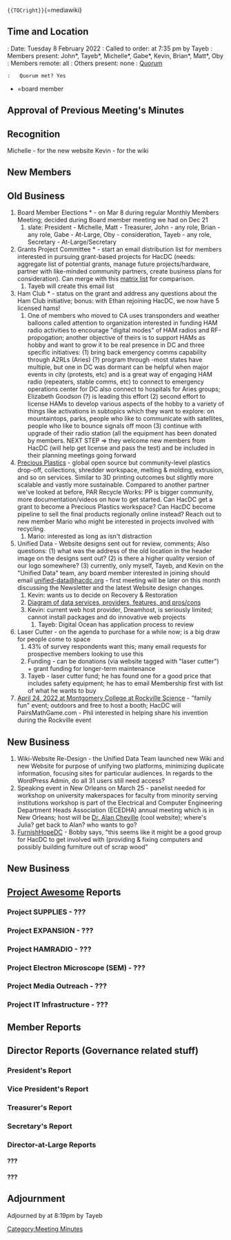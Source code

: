 `{{TOCright}}`{=mediawiki}

## Time and Location

:   Date: Tuesday 8 February 2022
:   Called to order: at 7:35 pm by Tayeb
:   Members present: John\*, Tayeb\*, Michelle\*, Gabe\*, Kevin,
    Brian\*, Matt\*, Oby
:   Members remote: all
:   Others present: none
:   [Quorum](Quorum)

    :   Quorum met? Yes

-   =board member

## Approval of Previous Meeting's Minutes

## Recognition

Michelle - for the new website Kevin - for the wiki

## New Members

## Old Business

1.  Board Member Elections \* - on Mar 8 during regular Monthly Members
    Meeting; decided during Board member meeting we had on Dec 21
    1.  slate: President - Michelle, Matt - Treasurer, John - any role,
        Brian - any role, Gabe - At-Large, Oby - consideration, Tayeb -
        any role, Secretary - At-Large/Secretary
2.  Grants Project Committee \* - start an email distribution list for
    members interested in pursuing grant-based projects for HacDC
    (needs: aggregate list of potential grants, manage future
    projects/hardware, partner with like-minded community partners,
    create business plans for consideration). Can merge with this
    [matrix
    list](https://docs.google.com/spreadsheets/d/1Vxa7L7dPvZi0qEluxKf1EvKdPnKa62sAdr3RdY97cAU/edit#gid=225237387)
    for comparison.
    1.  Tayeb will create this email list
3.  Ham Club \* - status on the grant and address any questions about
    the Ham Club initiative; bonus: with Ethan rejoining HacDC, we now
    have 5 licensed hams!
    1.  One of members who moved to CA uses transponders and weather
        balloons called attention to organization interested in funding
        HAM radio activities to encourage "digital modes" of HAM radios
        and RF-propogation; another objective of theirs is to support
        HAMs as hobby and want to grow it to be real presence in DC and
        three specific initiatives: (1) bring back emergency comms
        capability through A2RLs (Aries) (?) program through -most
        states have multiple, but one in DC was dormant can be helpful
        when major events in city (protests, etc) and is a great way of
        engaging HAM radio (repeaters, stable comms, etc) to connect to
        emergency operations center for DC also connect to hospitals for
        Aries groups; Elizabeth Goodson (?) is leading this effort (2)
        second effort to license HAMs to develop various aspects of the
        hobby to a variety of things like activations in subtopics which
        they want to explore: on mountaintops, parks, people who like to
        communicate with satellites, people who like to bounce signals
        off moon (3) continue with upgrade of their radio station (all
        the equipment has been donated by members. NEXT STEP =\> they
        welcome new members from HacDC (will help get license and pass
        the test) and be included in their planning meetings going
        forward
4.  [Precious
    Plastics](https://preciousplastic.com/starterkits/overview.html) -
    global open source but community-level plastics drop-off,
    collections, shredder workspace, melting & molding, extrusion, and
    so on services. Similar to 3D printing outcomes but slightly more
    scalable and vastly more sustainable. Compared to another partner
    we've looked at before, PAR Recycle Works: PP is bigger community,
    more documentation/videos on how to get started. Can HacDC get a
    grant to become a Precious Plastics workspace? Can HacDC become
    pipeline to sell the final products regionally online instead? Reach
    out to new member Mario who might be interested in projects involved
    with recycling.
    1.  Mario: interested as long as isn't distraction
5.  Unified Data - Website designs sent out for review, comments; Also
    questions: (1) what was the address of the old location in the
    header image on the designs sent out? (2) is there a higher quality
    version of our logo somewhere? (3) currently, only myself, Tayeb,
    and Kevin on the "Unified Data" team, any board member interested in
    joining should email unified-data@hacdc.org - first meeting will be
    later on this month discussing the Newsletter and the latest Website
    design changes.
    1.  Kevin: wants us to decide on Recovery & Restoration
    2.  [Diagram of data services, providers, features, and
        pros/cons](https://docs.google.com/presentation/d/16V30z4HMzw8cBTL5OS91JNGNpRfyqNWBqGwtf6Fs1zg/edit#slide=id.g10769e895e5_0_23)
    3.  Kevin: current web host provider, Dreamhost, is seriously
        limited; cannot install packages and do innovative web projects
        1.  Tayeb: Digital Ocean has application process to review
6.  Laser Cutter - on the agenda to purchase for a while now; is a big
    draw for people come to space
    1.  43% of survey respondents want this; many email requests for
        prospective members looking to use this
    2.  Funding - can be donations (via website tagged with "laser
        cutter") + grant funding for longer-term maintenance
    3.  Tayeb - laser cutter fund; he has found one for a good price
        that includes safety equipment; he has to email Membership first
        with list of what he wants to buy
7.  [April 24, 2022 at Montgomery College at Rockville
    Science](https://www.rockvillesciencecenter.org/rscd) - "family fun"
    event; outdoors and free to host a booth; HacDC will
    PairsMathGame.com - Phil interested in helping share his invention
    during the Rockville event

## New Business

1.  Wiki-Website Re-Design - the Unified Data Team launched new Wiki and
    new Website for purpose of unifying two platforms, minimizing
    duplicate information, focusing sites for particular audiences. In
    regards to the WordPress Admin, do all 31 users still need access?
2.  Speaking event in New Orleans on March 25 - panelist needed for
    workshop on university makerspaces for faculty from minority serving
    institutions workshop is part of the Electrical and Computer
    Engineering Department Heads Association (ECEDHA) annual meeting
    which is in New Orleans; host will be [Dr. Alan
    Cheville](https://www.eg.bucknell.edu/~rac039/) (cool website);
    where's Julia? get back to Alan? who wants to go?
3.  [FurnishHopeDC](https://furnishhopedc.org) - Bobby says, "this seems
    like it might be a good group for HacDC to get involved with
    (providing & fixing computers and possibly building furniture out of
    scrap wood"

## New Business

## [Project Awesome](:Category:Project_Awesome) Reports

### Project SUPPLIES - ???

### Project EXPANSION - ???

### Project HAMRADIO - ???

### Project Electron Microscope (SEM) - ???

### Project Media Outreach - ???

### Project IT Infrastructure - ???

## Member Reports

## Director Reports (Governance related stuff)

### President's Report

### Vice President's Report

### Treasurer's Report

### Secretary's Report

### Director-at-Large Reports

#### ???

#### ???

## Adjournment

Adjourned by at 8:19pm by Tayeb

[Category:Meeting Minutes](Category:Meeting_Minutes)
